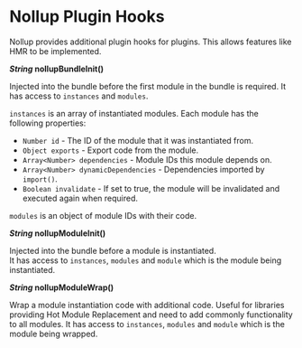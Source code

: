 # Nollup Plugin Hooks

Nollup provides additional plugin hooks for plugins. This allows features like HMR to be implemented. 

***String* nollupBundleInit()**

Injected into the bundle before the first module in the bundle is required.
It has access to ```instances``` and ```modules```.

```instances``` is an array of instantiated modules. Each module has the following properties:

* ```Number id``` - The ID of the module that it was instantiated from.
* ```Object exports``` - Export code from the module.
* ```Array<Number> dependencies``` - Module IDs this module depends on.
* ```Array<Number> dynamicDependencies``` - Dependencies imported by ```import()```.
* ```Boolean invalidate``` - If set to true, the module will be invalidated and executed again when required.

```modules``` is an object of module IDs with their code.

***String* nollupModuleInit()**

Injected into the bundle before a module is instantiated.  
It has access to ```instances```, ```modules``` and ```module``` which is the module being instantiated.

***String* nollupModuleWrap()**

Wrap a module instantiation code with additional code. 
Useful for libraries providing Hot Module Replacement and need to add commonly functionality to all modules.
It has access to ```instances```, ```modules``` and ```module``` which is the module being wrapped.